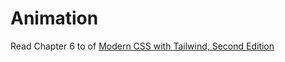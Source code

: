 # Animation

Read Chapter 6 to  of [Modern CSS with Tailwind, Second Edition](https://pragprog.com/titles/tailwind2/modern-css-with-tailwind-second-edition/)
